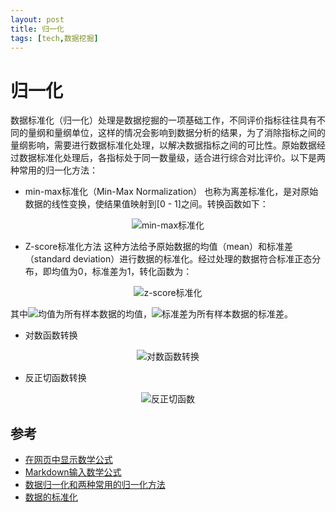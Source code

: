 ```yaml
---
layout: post
title: 归一化
tags: [tech,数据挖掘]
---
```

归一化
=========
数据标准化（归一化）处理是数据挖掘的一项基础工作，不同评价指标往往具有不同的量纲和量纲单位，这样的情况会影响到数据分析的结果，为了消除指标之间的量纲影响，需要进行数据标准化处理，以解决数据指标之间的可比性。原始数据经过数据标准化处理后，各指标处于同一数量级，适合进行综合对比评价。以下是两种常用的归一化方法：

+ min-max标准化（Min-Max Normalization）
也称为离差标准化，是对原始数据的线性变换，使结果值映射到[0 - 1]之间。转换函数如下：  

<p align="center"><img src="http://latex.codecogs.com/gif.latex?\\x^{*}=(x-min)/(max - min)" title="min-max标准化" /></p>

+ Z-score标准化方法
这种方法给予原始数据的均值（mean）和标准差（standard deviation）进行数据的标准化。经过处理的数据符合标准正态分布，即均值为0，标准差为1，转化函数为：  

<p align="center"><img src="http://latex.codecogs.com/gif.latex?\\x^{*}=(x-\mu)/\varphi" title="z-score标准化" /></p>

 其中<img src="http://latex.codecogs.com/gif.latex?\mu" title="均值"/>为所有样本数据的均值，<img src="http://latex.codecogs.com/gif.latex?\varphi" title="标准差"/>为所有样本数据的标准差。

+ 对数函数转换

<p align="center"><img src="http://latex.codecogs.com/gif.latex?\\x^{*}=\log_{10}{^x)}/\log_{10}{^(max)}" title="对数函数转换" /></p>
  
+ 反正切函数转换

<p align="center"><img src="http://latex.codecogs.com/gif.latex?\\x^{*}=atan(x)*\pi" title="反正切函数" /></p>

参考
----------------
+ [在网页中显示数学公式](http://www.it165.net/DWeb/html/201410/2942.html)
+ [Markdown输入数学公式](http://ttang.name/2014/05/04/markdown-and-mathjax/)
+ [数据归一化和两种常用的归一化方法](http://www.cnblogs.com/chaosimple/archive/2013/07/31/3227271.html)
+ [数据的标准化](http://webdataanalysis.net/data-analysis-method/data-normalization/)

